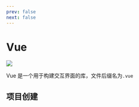 ```yaml
---
prev: false
next: false
---
```


<script setup lang="ts"> 
import SkillIconsBlock from '../../../../components/SkillIconsBlock.vue'


const __PROJECT_START__ = [
    { 
        name: "Nuxt.js", 
        link: "https://nextjs.org/docs", 
        imgSrc: "/static/skill-icons/web-frontend--nuxtjs.png",
        openNewTag: true 
    },
    { 
        name: "Vite", 
        link: "https://cn.vite.dev/guide/#scaffolding-your-first-vite-project", 
        imgSrc: "/static/skill-icons/web-frontend--vite.png",
        openNewTag: true 
    }
]
</script>

# Vue

![](/static/skill-images/web-frontend--vue.png)

Vue 是一个用于构建交互界面的库，文件后缀名为`.vue`

## 项目创建

<SkillIconsBlock :skillList="__PROJECT_START__"/>
